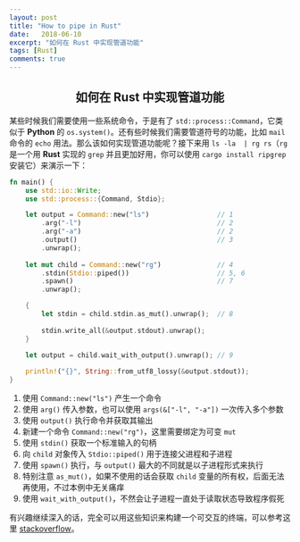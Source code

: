 ```yaml
---
layout: post
title: "How to pipe in Rust"
date:   2018-06-10
excerpt: "如何在 Rust 中实现管道功能"
tags: [Rust]
comments: true
---
```


<center><h2>如何在 Rust 中实现管道功能</h2></center>

<!--more-->

某些时候我们需要使用一些系统命令，于是有了 `std::process::Command`，它类似于 **Python** 的 `os.system()`。还有些时候我们需要管道符号的功能，比如 `mail` 命令的 `echo` 用法。那么该如何实现管道功能呢？接下来用 `ls -la  | rg rs`（`rg` 是一个用 **Rust** 实现的 `grep` 并且更加好用，你可以使用 `cargo install ripgrep` 安装它）来演示一下：

```rust
fn main() {
    use std::io::Write;
    use std::process::{Command, Stdio};

    let output = Command::new("ls")                 // 1
        .arg("-l")                                  // 2
        .arg("-a")                                  // 2
        .output()                                   // 3
        .unwrap();
    
    let mut child = Command::new("rg")              // 4
        .stdin(Stdio::piped())                      // 5, 6
        .spawn()                                    // 7
        .unwrap();

    {
        let stdin = child.stdin.as_mut().unwrap();  // 8
        
        stdin.write_all(&output.stdout).unwrap();
    }

    let output = child.wait_with_output().unwrap(); // 9
    
    println!("{}", String::from_utf8_lossy(&output.stdout));
}
```

1. 使用 `Command::new("ls")` 产生一个命令
2. 使用 `arg()` 传入参数，也可以使用 `args(&["-l", "-a"])` 一次传入多个参数
3. 使用 `output()` 执行命令并获取其输出
4. 新建一个命令 `Command::new("rg")`，这里需要绑定为可变 `mut`
5. 使用 `stdin()` 获取一个标准输入的句柄
6. 向 `child` 对象传入 `Stdio::piped()` 用于连接父进程和子进程
7. 使用 `spawn()` 执行，与 `output()` 最大的不同就是以子进程形式来执行
8. 特别注意 `as_mut()`，如果不使用的话会获取 `child` 变量的所有权，后面无法再使用，不过本例中无关痛痒
9. 使用 `wait_with_output()`，不然会让子进程一直处于读取状态导致程序假死

有兴趣继续深入的话，完全可以用这些知识来构建一个可交互的终端，可以参考这里 [stackoverflow](https://stackoverflow.com/questions/31576555/unable-to-pipe-to-or-from-spawned-child-process-more-than-once)。